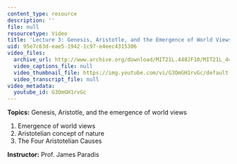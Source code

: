 ```yaml
---
content_type: resource
description: ''
file: null
resourcetype: Video
title: 'Lecture 3: Genesis, Aristotle, and the Emergence of World Views'
uid: 95e7c63d-eae5-1942-1c97-e4eec4315306
video_files:
  archive_url: http://www.archive.org/download/MIT21L.448JF10/MIT21L_448JF10_lec03_300k.mp4
  video_captions_file: null
  video_thumbnail_file: https://img.youtube.com/vi/G3OmGH1rvGc/default.jpg
  video_transcript_file: null
video_metadata:
  youtube_id: G3OmGH1rvGc
---
```


**Topics:** Genesis, Aristotle, and the emergence of world views

1.  Emergence of world views
2.  Aristotelian concept of nature
3.  The Four Aristotelian Causes

**Instructor:** Prof. James Paradis